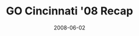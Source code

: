 ---
layout: media
category: media
title: "GO Cincinnati '08 Recap"
date: 2008-06-02
description: "Here's a re-cap of all of the madness from the largest service project in the history of our city - GO Cincy '08!"
video: "http://s3.amazonaws.com/crossroadsvideomessages/GoCincy.mp4"
video-poster: "https://www.crossroads.net/uploadedfiles/GoCincy-still.jpg"
---